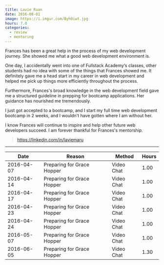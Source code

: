 ```yaml
---
title: Lavie Ruan
date: 2016-08-01
image: https://i.imgur.com/Byh0iwt.jpg
hours: 7.0
categories:
  - review
  - mentoring
---
```


Frances has been a great help in the process of my web development journey. She showed me what a good web development environment is.

One day, I accidentally went into one of Fullstack Academy‘s classes, other students had no idea with some of the things that Frances showed me. It definitely gave me a head start in my career in web development and helped me pick up things more efficiently throughout the process.

Furthermore, Frances's broad knowledge in the web development field gave me a structured guideline in prepping for bootcamp applications. Her guidance has nourished me tremendously.

I just got accepted to a bootcamp, and I start my full time web development bootcamp in 2 weeks, and I wouldn't have gotten where I am without her.

I know Frances will continue to inspire and help other future web developers succeed. I am forever thankful for Frances's mentorship.

> https://linkedin.com/in/laviemaru

---

| Date       | Reason                     | Method     | Hours |
| ---------- | -------------------------- | ---------- | ----- |
| 2016-04-07 | Preparing for Grace Hopper | Video Chat | 1.00  |
| 2016-04-14 | Preparing for Grace Hopper | Video Chat | 1.00  |
| 2016-04-17 | Preparing for Grace Hopper | Video Chat | 1.00  |
| 2016-04-23 | Preparing for Grace Hopper | Video Chat | 1.00  |
| 2016-04-24 | Preparing for Grace Hopper | Video Chat | 1.00  |
| 2016-05-07 | Preparing for Grace Hopper | Video Chat | 1.00  |
| 2016-06-05 | Preparing for Grace Hopper | Video Chat | 1.30  |